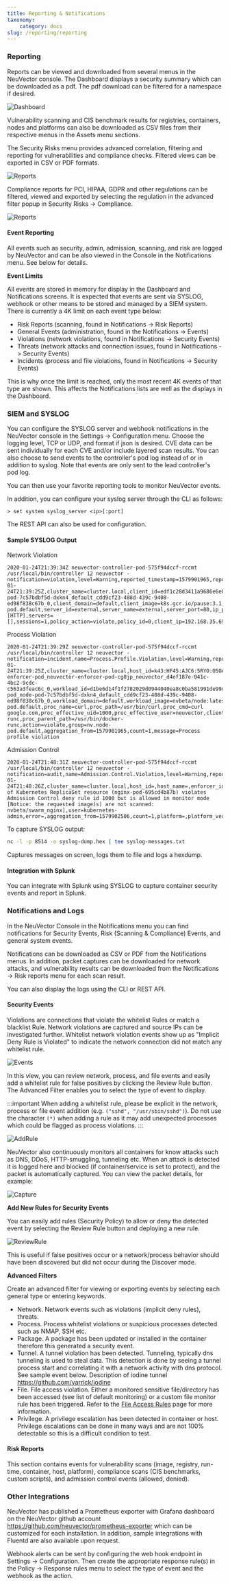 ```yaml
---
title: Reporting & Notifications
taxonomy:
    category: docs
slug: /reporting/reporting
---
```


### Reporting 

Reports can be viewed and downloaded from several menus in the NeuVector console. The Dashboard displays a security summary which can be downloaded as a pdf. The pdf download can be filtered for a namespace if desired.

![Dashboard](3_0_Dashboard.png)

Vulnerability scanning and CIS benchmark results for registries, containers, nodes and platforms can also be downloaded as CSV files from their respective menus in the Assets menu sections. 

The Security Risks menu provides advanced correlation, filtering and reporting for vulnerabilities and compliance checks. Filtered views can be exported in CSV or PDF formats.

![Reports](security_risks_4.png)

Compliance reports for PCI, HIPAA, GDPR and other regulations can be filtered, viewed and exported by selecting the regulation in the advanced filter popup in Security Risks -> Compliance.

![Reports](gdpr_report.png)

#### Event Reporting

All events such as security, admin, admission, scanning, and risk are logged by NeuVector and can be also viewed in the Console in the Notifications menu. See below for details.

<strong>Event Limits</strong>

All events are stored in memory for display in the Dashboard and Notifications screens. It is expected that events are sent via SYSLOG, webhook or other means to be stored and managed by a SIEM system. There is currently a 4K limit on each event type below:

+ Risk Reports (scanning, found in Notifications -> Risk Reports)
+ General Events (administration, found in the Notifications -> Events)
+ Violations (network violations, found in Notifications -> Security Events)
+ Threats (network attacks and connection issues, found in Notifications -> Security Events)
+ Incidents (process and file violations, found in Notifications -> Security Events)

This is why once the limit is reached, only the most recent 4K events of that type are shown. This affects the Notifications lists are well as the displays in the Dashboard.

### SIEM and SYSLOG

You can configure the SYSLOG server and webhook notifications in the NeuVector console in the Settings -> Configuration menu. Choose the logging level, TCP or UDP, and format if json is desired. CVE data can be sent individually for each CVE and/or include layered scan results. You can also choose to send events to the controller's pod log instead of or in addition to syslog. Note that events are only sent to the lead controller's pod log. 

You can then use your favorite reporting tools to monitor NeuVector events.

In addition, you can configure your syslog server through the CLI as follows:

```shell
> set system syslog_server <ip>[:port]
```

The REST API can also be used for configuration.

#### Sample SYSLOG Output

Network Violation

```shell
2020-01-24T21:39:34Z neuvector-controller-pod-575f94dccf-rccmt /usr/local/bin/controller 12 neuvector - notification=violation,level=Warning,reported_timestamp=1579901965,reported_at=2020-01-24T21:39:25Z,cluster_name=cluster.local,client_id=edf1c28d3411a9686e6e0374a9325b6a3626619938d3cf435a9d90075a1ef653,client_name=k8s_POD_node-pod-7c57bdbf5d-dxkn4_default_cdd9cf23-488d-439c-9408-ed98f838c67b_0,client_domain=default,client_image=k8s.gcr.io/pause:3.1,client_service=node-pod.default,server_id=external,server_name=external,server_port=80,ip_proto=6,applications=[HTTP],servers=[],sessions=1,policy_action=violate,policy_id=0,client_ip=192.168.35.69,server_ip=172.217.5.110
```

Process Violation

```shell
2020-01-24T21:39:29Z neuvector-controller-pod-575f94dccf-rccmt /usr/local/bin/controller 12 neuvector - notification=incident,name=Process.Profile.Violation,level=Warning,reported_timestamp=1579901965,reported_at=2020-01-24T21:39:25Z,cluster_name=cluster.local,host_id=k43:HF45:AJC6:5RYO:O5OA:KACD:KRT2:M3O6:P3VQ:IC4I:FSRD:P3HJ:ETLS,host_name=k43,enforcer_id=90822bad25eea14180c0942bf30197528bdab8c8237f307cc3059e6bbdb91f7a,enforcer_name=k8s_neuvector-enforcer-pod_neuvector-enforcer-pod-cg8jp_neuvector_d4ef187e-041c-4bc2-9cdc-c563a3feac6c_0,workload_id=d1be6d14f1f2782029d0944040ea8c0ba581991de99df86041205e15abc80209,workload_name=k8s_node-pod_node-pod-7c57bdbf5d-dxkn4_default_cdd9cf23-488d-439c-9408-ed98f838c67b_0,workload_domain=default,workload_image=nvbeta/node:latest,workload_service=node-pod.default,proc_name=curl,proc_path=/usr/bin/curl,proc_cmd=curl google.com,proc_effective_uid=1000,proc_effective_user=neuvector,client_ip=,server_ip=,client_port=0,server_port=0,server_conn_port=0,ether_type=0,ip_proto=0,conn_ingress=false,proc_parent_name=docker-runc,proc_parent_path=/usr/bin/docker-runc,action=violate,group=nv.node-pod.default,aggregation_from=1579901965,count=1,message=Process profile violation
```

Admission Control

```shell
2020-01-24T21:48:31Z neuvector-controller-pod-575f94dccf-rccmt /usr/local/bin/controller 12 neuvector - notification=audit,name=Admission.Control.Violation,level=Warning,reported_timestamp=1579902506,reported_at=2020-01-24T21:48:26Z,cluster_name=cluster.local,host_id=,host_name=,enforcer_id=,enforcer_name=,workload_domain=default,workload_image=nvbeta/swarm_nginx,base_os=,high_vul_cnt=0,medium_vul_cnt=0,cvedb_version=,message=Creation of Kubernetes ReplicaSet resource (nginx-pod-695cd4b87b) violates Admission Control deny rule id 1000 but is allowed in monitor mode [Notice: the requested image(s) are not scanned: nvbeta/swarm_nginx],user=kubernetes-admin,error=,aggregation_from=1579902506,count=1,platform=,platform_version=
```

To capture SYSLOG output:

```bash
nc -l -p 8514 -o syslog-dump.hex | tee syslog-messages.txt
```

Captures messages on screen, logs them to file and logs a hexdump.

#### Integration with Splunk

You can integrate with Splunk using SYSLOG to capture container security events and report in Splunk. 

### Notifications and Logs

In the NeuVector Console in the Notifications menu you can find notifications for Security Events, Risk (Scanning & Compliance) Events, and general system events.

Notifications can be downloaded as CSV or PDF from the Notifications menus. In addition, packet captures can be downloaded for network attacks, and vulnerability results can be downloaded from the Notifications -> Risk reports menu for each scan result.

You can also display the logs using the CLI or REST API.

#### Security Events

Violations are connections that violate the whitelist Rules or match a blacklist Rule. Network violations are captured and source IPs can be investigated further. Whitelist network  violation events show up as "Implicit Deny Rule is Violated" to indicate the network connection did not match any whitelist rule.

![Events](Security_Events321.png)

In this view, you can review network, process, and file events and easily add a whitelist rule for false positives by clicking the Review Rule button. The Advanced Filter enables you to select the type of event to display.

:::important
When adding a whitelist rule, please be explicit in the network, process or file event addition (e.g. `("sshd", "/usr/sbin/sshd")`). Do not use the character `(*)` when adding a rule as it may add unexpected processes which could be flagged as process violations.
:::

![AddRule](security_events_addrule.png)

NeuVector also continuously monitors all containers for know attacks such as DNS, DDoS, HTTP-smuggling, tunneling etc. When an attack is detected it is logged here and blocked (if container/service is set to protect), and the packet is automatically captured. You can view the packet details, for example:

![Capture](ping_capture.png)

<strong>Add New Rules for Security Events</strong>

You can easily add rules (Security Policy) to allow or deny the detected event by selecting the Review Rule button and deploying a new rule. 

![ReviewRule](security_events_review.png)

This is useful if false positives occur or a network/process behavior should have been discovered but did not occur during the Discover mode.

<strong>Advanced Filters</strong>

Create an advanced filter for viewing or exporting events by selecting each general type or entering keywords.

+ Network. Network events such as violations (implicit deny rules), threats.
+ Process. Process whitelist violations or suspicious processes detected such as NMAP, SSH etc.
+ Package. A package has been updated or installed in the container therefore this generated a security event.
+ Tunnel. A tunnel violation has been detected. Tunneling, typically dns tunneling is used to steal data. This detection is done by seeing a tunnel process start and correlating it with a network activity with dns protocol. See sample event below.  Description of iodine tunnel https://github.com/yarrick/iodine
+ File. File access violation. Either a monitored sensitive file/directory has been accessed (see list of default monitoring) or a custom file monitor rule has been triggered. Refer to the [File Access Rules](../../05.policy/07.filerules/07.filerules.md) page for more information.
+ Privilege. A privilege escalation has been detected in container or host. Privilege escalations can be done in many ways and are not 100% detectable so this is a difficult condition to test.

#### Risk Reports

This section contains events for vulnerability scans (image, registry, run-time, container, host, platform), compliance scans (CIS benchmarks, custom scripts), and admission control events (allowed, denied).

### Other Integrations

NeuVector has published a Prometheus exporter with Grafana dashboard on the NeuVector github account https://github.com/neuvector/prometheus-exporter which can be customized for each installation.  In addition, sample integrations with Fluentd are also available upon request.

Webhook alerts can be sent by configuring the web hook endpoint in Settings -> Configuration. Then create the appropriate response rule(s) in the Policy -> Response rules menu to select the type of event and the webhook as the action.
